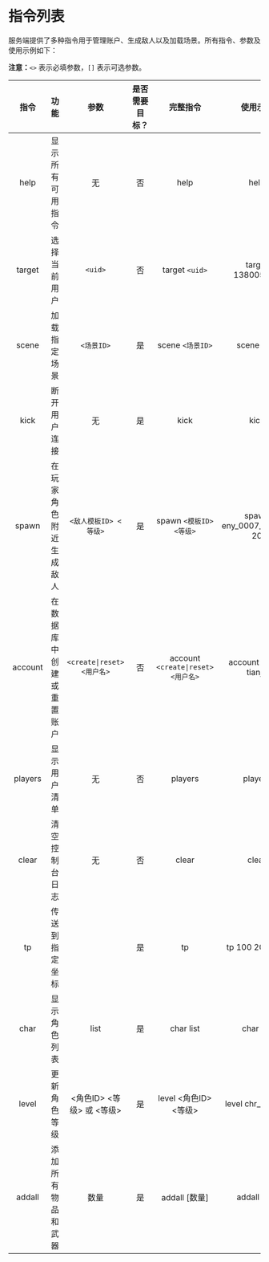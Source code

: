 # 指令列表  

服务端提供了多种指令用于管理账户、生成敌人以及加载场景。所有指令、参数及使用示例如下：  

**注意：**`<>` 表示必填参数，`[]` 表示可选参数。  

|  指令   |           功能           |            参数            | 是否需要目标？ |              完整指令              |         使用示例         |
| :-----: | :----------------------: | :------------------------: | :------------: | :--------------------------------: | :----------------------: |
|  help   |     显示所有可用指令     |             无             |       否       |                help                |           help           |
| target  |       选择当前用户       |          `<uid>`           |       否       |           target `<uid>`           |     target 138005253     |
|  scene  |       加载指定场景       |         `<场景ID>`         |       是       |          scene `<场景ID>`          |        scene 209         |
|  kick   |       断开用户连接       |             无             |       是       |                kick                |           kick           |
|  spawn  |  在玩家角色附近生成敌人  |   `<敌人模板ID> <等级>`    |       是       |      spawn `<模板ID> <等级>`       | spawn eny_0007_mimicw 20 |
| account | 在数据库中创建或重置账户 | `<create\|reset> <用户名>` |       否       | account `<create\|reset> <用户名>` |  account create tianjg   |
| players |       显示用户清单       |             无             |       否       |              players               |         players          |
|  clear  |      清空控制台日志      |             无             |       否       |               clear                |          clear           |
|   tp    |      传送到指定坐标      |        <x> <y> <z>         |       是       |           tp <x> <y> <z>           |      tp 100 200 300      |
|  char   |       显示角色列表       |            list            |       是       |             char list              |        char list         |
|  level  |       更新角色等级       | <角色ID> <等级> 或 <等级>  |       是       |       level <角色ID> <等级>        |     level chr_001 80     |
| addall  |    添加所有物品和武器    |            数量            |       是       |           addall [数量]            |        addall 999        |